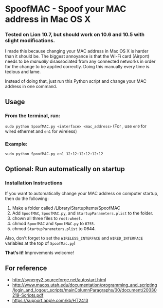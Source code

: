 # SpoofMAC - Spoof your MAC address in Mac OS X

### Tested on Lion 10.7, but should work on 10.6 and 10.5 with slight modifications.

I made this because changing your MAC address in Mac OS X is harder than it should be. The biggest annoyance is that the Wi-Fi card (Airport) needs to be *manually* disassociated from any connected networks in order for the change to be applied correctly. Doing this manually every time is tedious and lame.

Instead of doing that, just run this Python script and change your MAC address in one command.

## Usage

### From the terminal, run:

`sudo python SpoofMAC.py <interface> <mac_address>` (For <interface>, use `en0` for wired ethernet and `en1` for wireless)

### Example:

`sudo python SpoofMAC.py en1 12:12:12:12:12:12`

## Optional: Run automatically on startup

### Installation Instructions

If you want to automatically change your MAC address on computer startup, then do the following:

1. Make a folder called /Library/StartupItems/SpoofMAC
2. Add `SpoofMAC`, `SpoofMAC.py`, and `StartupParameters.plist` to the folder.
3. chown all three files to `root:wheel`.
4. chmod `SpoofMAC` and `SpoofMAC.py` to `0755`.
5. chmod `StartupParameters.plist` to 0644.

Also, don't forget to set the `WIRELESS_INTERFACE` and `WIRED_INTERFACE` variables at the top of `SpoofMac.py`!

**That's it!** Improvements welcome!

## For reference
* <http://synergy2.sourceforge.net/autostart.html>
* <http://www.macos.utah.edu/documentation/programming_and_scripting/login_and_logout_scripts/mainColumnParagraphs/00/document/20030219-Scripts.pdf>
* <https://support.apple.com/kb/HT2413>
